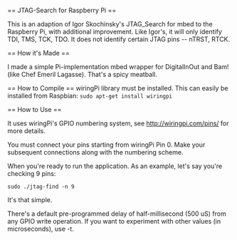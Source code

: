 == JTAG-Search for Raspberry Pi ==

This is an adaption of Igor Skochinsky's JTAG_Search for mbed to the Raspberry Pi, with additional improvement. Like Igor's, it will only identify TDI, TMS, TCK, TDO. It does not identify certain JTAG pins -- nTRST, RTCK.

== How it's Made ==

I made a simple Pi-implementation mbed wrapper for DigitalInOut and Bam! (like Chef Emeril Lagasse). That's a spicy meatball.

== How to Compile == 
wiringPi library must be installed. This can easily be installed from Raspbian: `sudo apt-get install wiringpi`

== How to Use ==

It uses wiringPi's GPIO numbering system, see http://wiringpi.com/pins/ for more details.

You must connect your pins starting from wiringPi Pin 0. Make your subsequent connections along with the numbering scheme.

When you're ready to run the application. As an example, let's say you're checking 9 pins:

`sudo ./jtag-find -n 9`

It's that simple.

There's a default pre-programmed delay of half-millisecond (500 uS) from any GPIO write operation. If you want to experiment with other values (in microseconds), use -t.